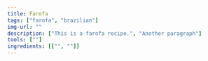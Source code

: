```yaml
---
title: Farofa
tags: ["farofa", "brazilian"]
img-url: ""
description: ["This is a farofa recipe.", "Another paragraph"]
tools: [""]
ingredients: [["", ""]]
---
```

